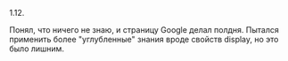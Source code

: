 1.12.

Понял, что ничего не знаю, и страницу Google делал полдня. Пытался применить более "углубленные" знания вроде свойств display, но это было лишним.